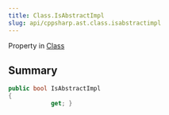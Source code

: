 ```yaml
---
title: Class.IsAbstractImpl
slug: api/cppsharp.ast.class.isabstractimpl
---
```

Property in [Class](/api/cppsharp/ast/class)

## Summary



```csharp
public bool IsAbstractImpl
{
            get; }
```

